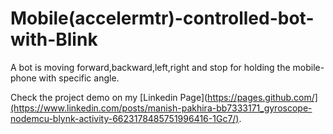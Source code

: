 # Mobile(accelermtr)-controlled-bot-with-Blink
A bot is moving forward,backward,left,right and stop for holding the mobile-phone with specific angle. 

Check the project demo on my [Linkedin Page](https://pages.github.com/](https://www.linkedin.com/posts/manish-pakhira-bb7333171_gyroscope-nodemcu-blynk-activity-6623178485751996416-1Gc7/).

